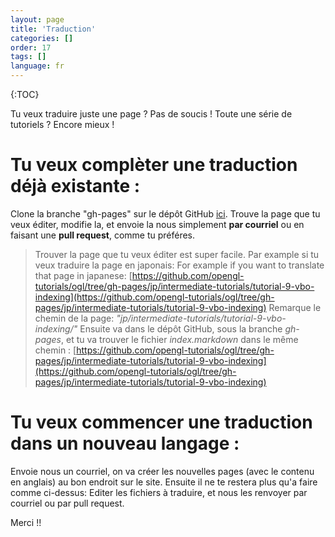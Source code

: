 ```yaml
---
layout: page
title: 'Traduction'
categories: []
order: 17
tags: []
language: fr
---
```

{:TOC}

Tu veux traduire juste une page ? Pas de soucis !
Toute une série de tutoriels ? Encore mieux !

# Tu veux complèter une traduction déjà existante :

Clone la branche "gh-pages" sur le dépôt GitHub [ici](https://github.com/opengl-tutorials/ogl/tree/gh-pages).
Trouve la page que tu veux éditer, modifie la, et envoie la nous simplement **par courriel** ou en faisant une **pull request**, comme tu préféres.

>Trouver la page que tu veux éditer est super facile.
>Par example si tu veux traduire la page en japonais:
>For example if you want to translate that page in japanese:
>[https://github.com/opengl-tutorials/ogl/tree/gh-pages/jp/intermediate-tutorials/tutorial-9-vbo-indexing](https://github.com/opengl-tutorials/ogl/tree/gh-pages/jp/intermediate-tutorials/tutorial-9-vbo-indexing)
>Remarque le chemin de la page: *"jp/intermediate-tutorials/tutorial-9-vbo-indexing/"*
>Ensuite va dans le dépôt GitHub, sous la branche *gh-pages*, et tu va trouver le fichier *index.markdown* dans le même chemin :
>[https://github.com/opengl-tutorials/ogl/tree/gh-pages/jp/intermediate-tutorials/tutorial-9-vbo-indexing](https://github.com/opengl-tutorials/ogl/tree/gh-pages/jp/intermediate-tutorials/tutorial-9-vbo-indexing)

# Tu veux commencer une traduction dans un nouveau langage :

Envoie nous un courriel, on va créer les nouvelles pages (avec le contenu en anglais) au bon endroit sur le site. Ensuite il ne te restera plus qu'a faire comme ci-dessus: Editer les fichiers à traduire, et nous les renvoyer par courriel ou par pull request.

Merci !!
